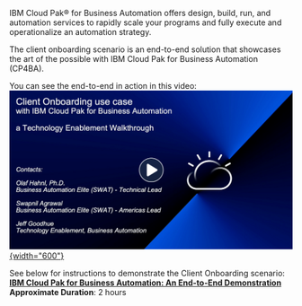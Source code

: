     
IBM Cloud Pak® for Business Automation offers design, build, run, and automation services to rapidly scale your programs and fully execute and operationalize an automation strategy.

The client onboarding scenario is an end-to-end solution that showcases the art of the possible with IBM Cloud Pak for Business Automation (CP4BA).  

You can see the end-to-end in action in this video:  
<a href="http://ibm.biz/cp4ba-overview-video" target="_blank">![Client Onboarding Walkthrough Video](./images/ClientOnboardingUseCase-WalkthroughVideo.png){width="600"}</a>

See below for instructions to demonstrate the Client Onboarding scenario:  
**[IBM Cloud Pak for Business Automation: An End-to-End Demonstration](labs/IBM%20Cloud%20Pak%20for%20Business%20Automation%20(End-to-End)/Lab%20Guide%20-%20End-to-End%20Scenario.pdf)**  
**Approximate Duration**: 2 hours
